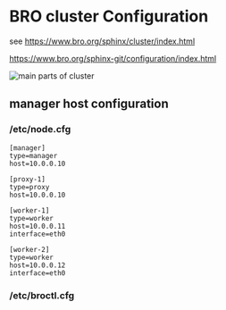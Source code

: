 # BRO cluster Configuration

see https://www.bro.org/sphinx/cluster/index.html

https://www.bro.org/sphinx-git/configuration/index.html

![main parts of cluster](https://www.bro.org/sphinx/_images/deployment.png)

## manager host configuration

### <prefix>/etc/node.cfg
```
[manager]
type=manager
host=10.0.0.10

[proxy-1]
type=proxy
host=10.0.0.10

[worker-1]
type=worker
host=10.0.0.11
interface=eth0

[worker-2]
type=worker
host=10.0.0.12
interface=eth0
```

### <prefix>/etc/broctl.cfg
